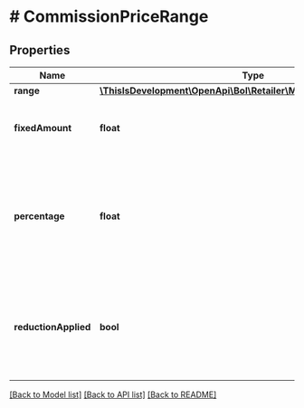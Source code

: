 # # CommissionPriceRange

## Properties

Name | Type | Description | Notes
------------ | ------------- | ------------- | -------------
**range** | [**\ThisIsDevelopment\OpenApi\Bol\Retailer\Models\CommissionRange**](CommissionRange.md) |  |
**fixedAmount** | **float** | The fixed commission amount excluding VAT. |
**percentage** | **float** | A percentage of commission, based on the intended selling price per unit, excluding VAT. |
**reductionApplied** | **bool** | A boolean flag indicating whether a reduction is applied to the commission or not. |

[[Back to Model list]](../../README.md#models) [[Back to API list]](../../README.md#endpoints) [[Back to README]](../../README.md)
